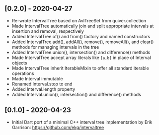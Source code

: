 ## [0.2.0] - 2020-04-27

* Re-wrote IntervalTree based on AvlTreeSet from quiver.collection
* Made IntervalTree automatically join and split appropriate intervals at
  insertion and removal, respectively
* Added IntervalTree.of() and from() factory and named constructors
* Added IntervalTree.add(), addAll(), remove(), removeAll(), and clear()
  methods for managing intervals in the tree
* Added IntervalTree.union(), intersection() and difference() methods
* Made IntervalTree accept array literals like `[a,b]` in place of Interval
  objects
* Made IntervalTree inherit IterableMixin<Interval> to offer all standard
  iterable operations
* Made Interval immutable
* Renamed Interval.stop to end
* Added Interval.length property
* Added Interval.union(), intersection() and difference() methods

## [0.1.0] - 2020-04-23

* Initial Dart port of a minimal C++ interval tree implementation
  by Erik Garrison: https://github.com/ekg/intervaltree
